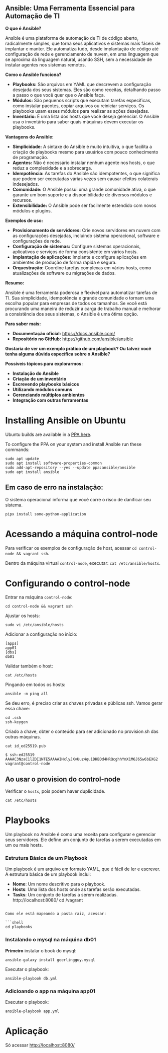 ## Ansible: Uma Ferramenta Essencial para Automação de TI

**O que é Ansible?**

Ansible é uma plataforma de automação de TI de código aberto, radicalmente simples, que torna seus aplicativos e sistemas mais fáceis de implantar e manter. Ele automatiza tudo, desde implantação de código até configuração de rede e gerenciamento de nuvem, em uma linguagem que se aproxima da linguagem natural, usando SSH, sem a necessidade de instalar agentes nos sistemas remotos.

**Como o Ansible funciona?**

* **Playbooks:** São arquivos em YAML que descrevem a configuração desejada dos seus sistemas. Eles são como receitas, detalhando passo a passo o que você quer que o Ansible faça.
* **Módulos:** São pequenos scripts que executam tarefas específicas, como instalar pacotes, copiar arquivos ou reiniciar serviços. Os playbooks usam esses módulos para realizar as ações desejadas.
* **Inventário:** É uma lista dos hosts que você deseja gerenciar. O Ansible usa o inventário para saber quais máquinas devem executar os playbooks.

**Vantagens do Ansible:**

* **Simplicidade:** A sintaxe do Ansible é muito intuitiva, o que facilita a criação de playbooks mesmo para usuários com pouco conhecimento de programação.
* **Agentes:** Não é necessário instalar nenhum agente nos hosts, o que reduz a complexidade e a sobrecarga.
* **Idempotência:** As tarefas do Ansible são idempotentes, o que significa que podem ser executadas várias vezes sem causar efeitos colaterais indesejados.
* **Comunidade:** O Ansible possui uma grande comunidade ativa, o que garante um bom suporte e a disponibilidade de diversos módulos e recursos.
* **Extensibilidade:** O Ansible pode ser facilmente estendido com novos módulos e plugins.

**Exemplos de uso:**

* **Provisionamento de servidores:** Crie novos servidores em nuvem com as configurações desejadas, incluindo sistema operacional, software e configurações de rede.
* **Configuração de sistemas:** Configure sistemas operacionais, aplicativos e serviços de forma consistente em vários hosts.
* **Implantação de aplicações:** Implante e configure aplicações em ambientes de produção de forma rápida e segura.
* **Orquestração:** Coordine tarefas complexas em vários hosts, como atualizações de software ou migrações de dados.

**Resumo:**

Ansible é uma ferramenta poderosa e flexível para automatizar tarefas de TI. Sua simplicidade, idempotência e grande comunidade o tornam uma escolha popular para empresas de todos os tamanhos. Se você está procurando uma maneira de reduzir a carga de trabalho manual e melhorar a consistência dos seus sistemas, o Ansible é uma ótima opção.

**Para saber mais:**

* **Documentação oficial:** https://docs.ansible.com/
* **Repositório no GitHub:** https://github.com/ansible/ansible

**Gostaria de ver um exemplo prático de um playbook? Ou talvez você tenha alguma dúvida específica sobre o Ansible?**

**Possíveis tópicos para explorarmos:**

* **Instalação do Ansible**
* **Criação de um inventário**
* **Escrevendo playbooks básicos**
* **Utilizando módulos comuns**
* **Gerenciando múltiplos ambientes**
* **Integração com outras ferramentas**

# Installing Ansible on Ubuntu

Ubuntu builds are available in a [PPA here](https://launchpad.net/~ansible/+archive/ubuntu/ansible).

To configure the PPA on your system and install Ansible run these commands:

```shell
sudo apt update
sudo apt install software-properties-common
sudo add-apt-repository --yes --update ppa:ansible/ansible
sudo apt install ansible
```

## Em caso de erro na instalação:

O sistema operacional informa que você corre o risco de danificar seu sistema.

```shell
pipx install some-python-application
```

# Acessando a máquina control-node

Para verificar os exemplos de configuração de host, acessar `cd control-node && vagrant ssh`.

Dentro da máquina virtual `control-node`, executar: `cat /etc/ansible/hosts`.

# Configurando o control-node

Entrar na máquina `control-node`:

```shell
cd control-node && vagrant ssh
```

Ajustar os hosts:

```shell
sudo vi /etc/ansible/hosts
```

Adicionar a configuração no início:

```properties
[apps]
app01
[dbs]
db01
```

Validar também o host:

```shell
cat /etc/hosts
```

Pingando em todos os hosts:

```shell
ansible -m ping all
```

Se deu erro, é preciso criar as chaves privadas e públicas ssh. Vamos gerar essa chave:

```shell
cd .ssh
ssh-keygen
```

Criado a chave, obter o conteúdo para ser adicionado no provision.sh das outras máquinas.

```shell
cat id_ed25519.pub

$ ssh-ed25519 AAAAC3NzaC1lZDI1NTE5AAAAIHxlyJXvUuz4qu1DHBDd4HRQcghhYmX1M6J65w6bEXG2 vagrant@control-node
```

## Ao usar o provision do control-node

Verificar o `hosts`, pois podem haver duplicidade.

```shell
cat /etc/hosts
```

# Playbooks

Um playbook no Ansible é como uma receita para configurar e gerenciar seus servidores. Ele define um conjunto de tarefas a serem executadas em um ou mais hosts.

### Estrutura Básica de um Playbook

Um playbook é um arquivo em formato YAML, que é fácil de ler e escrever. A estrutura básica de um playbook inclui:

- **Nome**: Um nome descritivo para o playbook.
- **Hosts**: Uma lista dos hosts onde as tarefas serão executadas.
- **Tasks**: Um conjunto de tarefas a serem realizadas.
http://localhost:8080/
cd /vagrant
```

Como ele está mapeando a pasta raiz, acessar:

```shell
cd playbooks
```

### Instalando o mysql na máquina db01

**Primeiro** instalar o book do mysql:

```shell
ansible-galaxy install geerlingguy.mysql
```

Executar o playbook:

```shell
ansible-playbook db.yml
```

### Adicioando o app na máquina app01

Executar o playbook:

```shell
ansible-playbook app.yml
```

# Aplicação

Só acessar [http://localhost:8080/](http://localhost:8080/)